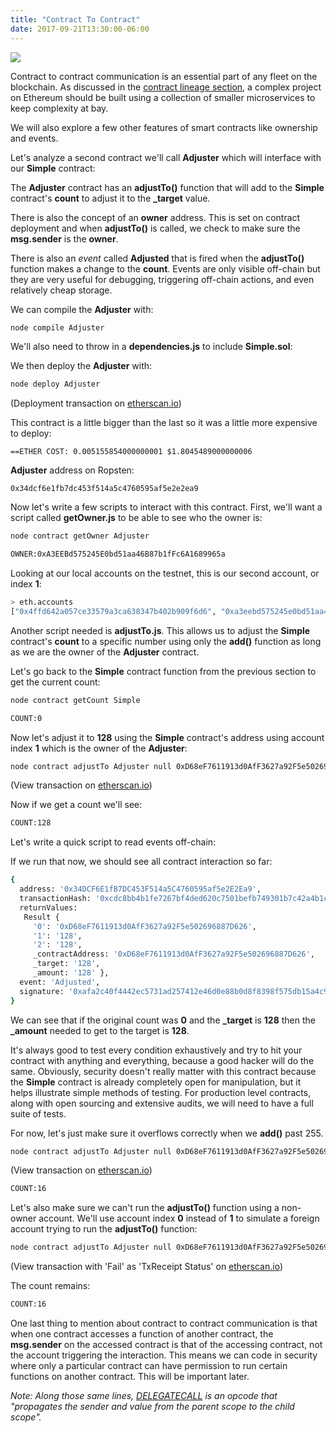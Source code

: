 ```yaml
---
title: "Contract To Contract"
date: 2017-09-21T13:30:00-06:00
---
```


<img src="/images/contracttocontract.png" />

Contract to contract communication is an essential part of any fleet on the blockchain. As discussed in the <a href="/posts/contractlineage/" target="_blank">contract lineage section</a>, a complex project on Ethereum should be built using a collection of smaller microservices to keep complexity at bay.

We will also explore a few other features of smart contracts like ownership and events.

Let's analyze a second contract we'll call **Adjuster** which will interface with our **Simple** contract:

<!--RQC CODE solidity Adjuster/Adjuster.sol -->

The **Adjuster** contract has an **adjustTo()** function that will add to the **Simple** contract's **count** to adjust it to the **_target** value.

There is also the concept of an **owner** address. This is set on contract deployment and when **adjustTo()** is called, we check to make sure the **msg.sender** is the **owner**.

There is also an *event* called **Adjusted** that is fired when the **adjustTo()** function makes a change to the **count**. Events are only visible off-chain but they are very useful for debugging, triggering off-chain actions, and even relatively cheap storage.

We can compile the **Adjuster** with:

```bash
node compile Adjuster
```

We'll also need to throw in a **dependencies.js** to include **Simple.sol**:

<!--RQC CODE javascript Adjuster/dependencies.js -->

We then deploy the **Adjuster** with:

```bash
node deploy Adjuster
```

(Deployment transaction on <a href="https://ropsten.etherscan.io/tx/0xa9c86370a2d18c185803ce2fa80a10d12c1b7f9293040609fe2cd7ea8d509ae1" target="_blank">etherscan.io</a>)

This contract is a little bigger than the last so it was a little more expensive to deploy:

```
==ETHER COST: 0.005155854000000001 $1.8045489000000006
```

**Adjuster** address on Ropsten:
```
0x34dcf6e1fb7dc453f514a5c4760595af5e2e2ea9
```

Now let's write a few scripts to interact with this contract. First, we'll want a script called **getOwner.js** to be able to see who the owner is:

<!--RQC CODE javascript Adjuster/getOwner.js -->

```bash
node contract getOwner Adjuster
```

```bash
OWNER:0xA3EEBd575245E0bd51aa46B87b1fFc6A1689965a
```

Looking at our local accounts on the testnet, this is our second account, or index **1**:
```bash
> eth.accounts
["0x4ffd642a057ce33579a3ca638347b402b909f6d6", "0xa3eebd575245e0bd51aa46b87b1ffc6a1689965a"]
```

Another script needed is **adjustTo.js**. This allows us to adjust the **Simple** contract's **count** to a specific number using only the **add()** function as long as we are the owner of the **Adjuster** contract.

<!--RQC CODE javascript Adjuster/adjustTo.js -->

Let's go back to the **Simple** contract function from the previous section to get the current count:

```bash
node contract getCount Simple
```

```bash
COUNT:0
```

Now let's adjust it to **128** using the **Simple** contract's address using account index **1** which is the owner of the **Adjuster**:

```bash
node contract adjustTo Adjuster null 0xD68eF7611913d0AfF3627a92F5e502696887D626 128 1
```

(View transaction on <a href="https://ropsten.etherscan.io/tx/0xcdc8bb4b1fe7267bf4ded620c7501befb749301b7c42a4b1cb3cb5738dad4c13" target="_blank">etherscan.io</a>)

Now if we get a count we'll see:

```bash
COUNT:128
```

Let's write a quick script to read events off-chain:

<!--RQC CODE javascript Adjuster/eventsAdjusted.js -->

If we run that now, we should see all contract interaction so far:

```bash
{
  address: '0x34DCF6E1fB7DC453F514a5C4760595af5e2E2Ea9',
  transactionHash: '0xcdc8bb4b1fe7267bf4ded620c7501befb749301b7c42a4b1cb3cb5738dad4c13',
  returnValues:
   Result {
     '0': '0xD68eF7611913d0AfF3627a92F5e502696887D626',
     '1': '128',
     '2': '128',
     _contractAddress: '0xD68eF7611913d0AfF3627a92F5e502696887D626',
     _target: '128',
     _amount: '128' },
  event: 'Adjusted',
  signature: '0xafa2c40f4442ec5731ad257412e46d0e88b0d8f8398f575db15a4c9192d19e29'
}
```

We can see that if the original count was **0** and the **_target** is **128** then the **_amount** needed to get to the target is **128**.

It's always good to test every condition exhaustively and try to hit your contract with anything and everything, because a good hacker will do the same. Obviously, security doesn't really matter with this contract because the **Simple** contract is already completely open for manipulation, but it helps illustrate simple methods of testing. For production level contracts, along with open sourcing and extensive audits, we will need to have a full suite of tests.

For now, let's just make sure it overflows correctly when we **add()** past 255.

```bash
node contract adjustTo Adjuster null 0xD68eF7611913d0AfF3627a92F5e502696887D626 16 1
```

(View transaction on <a href="https://ropsten.etherscan.io/tx/0xc47dfe8a969b5e77a15d7b89b8313c96215573be6dd859c06067b5a4b4628642" target="_blank">etherscan.io</a>)

```bash
COUNT:16
```

Let's also make sure we can't run the **adjustTo()** function using a non-owner account. We'll use account index **0** instead of **1** to simulate a foreign account trying to run the **adjustTo()** function:

```bash
node contract adjustTo Adjuster null 0xD68eF7611913d0AfF3627a92F5e502696887D626 32 0
```

(View transaction with 'Fail' as 'TxReceipt Status' on <a href="https://ropsten.etherscan.io/tx/0xc89b8bdccefabc5ab77ecfcf8e8d13031d05582658d784206d7e7dc9f263ef9d" target="_blank">etherscan.io</a>)

The count remains:
```bash
COUNT:16
```

One last thing to mention about contract to contract communication is that when one contract accesses a function of another contract, the **msg.sender** on the accessed contract is that of the accessing contract, not the account triggering the interaction. This means we can code in security where only a particular contract can have permission to run certain functions on another contract. This will be important later.

*Note: Along those same lines, <a href="https://github.com/ethereum/EIPs/blob/master/EIPS/eip-7.md" target="_blank">DELEGATECALL</a> is an opcode that "propagates the sender and value from the parent scope to the child scope".*
